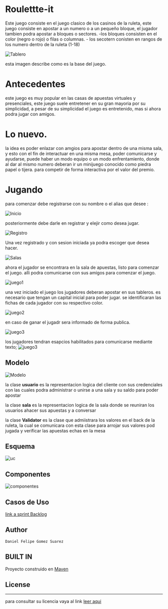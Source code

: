# Roulettte-it

Este juego consiste en el juego clasico de los casinos de la ruleta, este juego consiste en apostar a un numero o a un pequeño bloque,  el jugador tambien podra apostar a bloques o sectores.
	-los bloques consisten  en el color (negro o rojo) o filas o columnas.
	- los secotern conisten en rangos de los numero dentro de la ruleta (1-18)


![Tablero](https://github.com/danielGomez1703/-ARSW-Eci-Roullete/blob/master/resources/tablero.JPG)


esta imagen describe como es la base del juego.



# Antecedentes

este juego es muy popular en las casas de apuestas virtuales y  presenciales, este juego suele entretener en su gran mayoria por su simplicidad, a pesar de su simplicidad el juego es entretenido, mas si ahora podra jugar con amigos.

# Lo nuevo.

la idea es poder enlazar con amgios para apostar dentro de una misma sala, y esto con el fin de interactuar en una misma mesa, poder comunicarse y ayudarse, puede haber un modo equipo o un modo enfrentamiento, donde al dar al mismo numero deberan ir un minijuego conocido como piedra papel o tijera. para competir de forma interactiva por  el valor del premio.


# Jugando

para comenzar debe registrarse con su nombre o el alias que desee :

![Inicio](https://github.com/danielGomez1703/-ARSW-Eci-Roullete/blob/master/resources/Inicio.png)

posteriormente debe darle en registrar y elejir como desea jugar.

![Registro](https://github.com/danielGomez1703/-ARSW-Eci-Roullete/blob/master/resources/registro.PNG)

Una vez registrado y con sesion iniciada ya podra escoger que desea hacer.

![Salas](https://github.com/danielGomez1703/-ARSW-Eci-Roullete/blob/master/resources/elecSalas.png)

ahora el jugador se encontrara en la sala de apuestas, listo para comenzar el juego. alli podra comunicarse con sus amigos para comenzar el juego.

![juego1](https://github.com/danielGomez1703/-ARSW-Eci-Roullete/blob/master/resources/esquema.PNG)


una vez iniciado el juego los jugadores deberan apostar en sus tableros. es necesario que tengan un capital inicial para poder jugar. se identificaran las fichas de cada jugador con su respectivo color.

![juego2](https://github.com/danielGomez1703/-ARSW-Eci-Roullete/blob/master/resources/apuesta.PNG)

en caso de ganar el jugadr sera informado de forma publica.

![juego3](https://github.com/danielGomez1703/-ARSW-Eci-Roullete/blob/master/resources/finJuego.PNG)

los jugadores tendran esapcios habilitados para comunicarse mediante texto;
![juego3](https://github.com/danielGomez1703/-ARSW-Eci-Roullete/blob/master/resources/chat.PNG)

## Modelo

![Modelo](https://github.com/danielGomez1703/-ARSW-Eci-Roullete/blob/master/resources/Model.PNG)



la clase **usuario** es la representacion logica del cliente con sus credenciales con las cuales podra administrar o unirse a una sala y su saldo para poder apostar

la clase **sala**  es la representacion logica de la sala donde se reuniran los usuarios  ahacer sus apuestas y a conversar

la clase **Validator** es la clase que admiistrara los valores en el back de la ruleta, la cual se comunicara con esta clase para arrojar sus valores pod jugada y verificar las apuestas echas en la mesa


## Esquema

![uc](https://github.com/danielGomez1703/-ARSW-Eci-Roullete/blob/master/resources/uc.PNG)

## Componentes

![componentes](https://github.com/danielGomez1703/-ARSW-Eci-Roullete/blob/master/resources/componentes.PNG)


## Casos de Uso

[link a sprint Backlog](https://tree.taiga.io/project/danielgomez1703-roulette-arsw/backlog) 

## Author
    Daniel Felipe Gomez Suarez
    
## BUILT IN
   Proyecto construido en [Maven](https://maven.apache.org/)
## License
----
para consultar su licencia vaya al link 
[leer aqui](https://github.com/danielGomez1703/ARSW-Primer/blob/master/LICENSE.txt)

